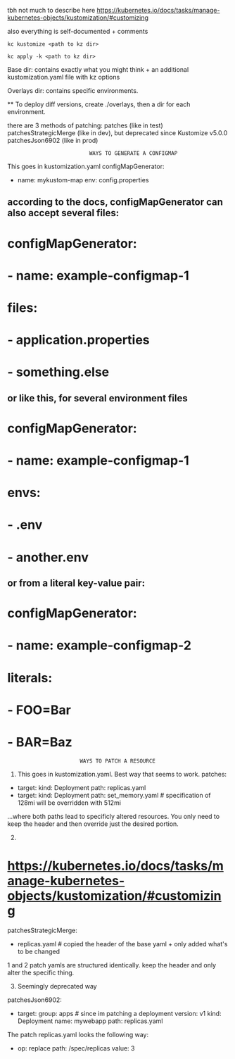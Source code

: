 tbh not much to describe here
https://kubernetes.io/docs/tasks/manage-kubernetes-objects/kustomization/#customizing 

also everything is self-documented + comments

` kc kustomize <path to kz dir> `

` kc apply -k <path to kz dir> `


Base dir: contains exactly what you might think + an additional kustomization.yaml file with kz options

Overlays dir: contains specific environments.

** To deploy diff versions, create ./overlays, then a dir for each environment.

 there are 3 methods of patching:
    patches (like in test)
    patchesStrategicMerge (like in dev), but deprecated since Kustomize v5.0.0
    patchesJson6902 (like in prod)

                              WAYS TO GENERATE A CONFIGMAP

This goes in kustomization.yaml
configMapGenerator:
- name: mykustom-map
  env: config.properties

## according to the docs, configMapGenerator can also accept several files:
# configMapGenerator:
# - name: example-configmap-1
#   files:
#   - application.properties
#   - something.else

## or like this, for several environment files
# configMapGenerator:
# - name: example-configmap-1
#   envs:
#   - .env
#   - another.env

## or from a literal key-value pair:
# configMapGenerator:
# - name: example-configmap-2
#   literals:
#   - FOO=Bar
#   - BAR=Baz


                           WAYS TO PATCH A RESOURCE

1. This goes in kustomization.yaml. Best way that seems to work.
patches: 
  - target:
      kind: Deployment
    path: replicas.yaml
  - target:
      kind: Deployment
    path: set_memory.yaml  # specification of 128mi will be overridden with 512mi

...where both paths lead to specificly altered resources. You only need to keep the header and then override just the desired portion.

2. 
# https://kubernetes.io/docs/tasks/manage-kubernetes-objects/kustomization/#customizing
patchesStrategicMerge:
  - replicas.yaml # copied the header of the base yaml + only added what's to be changed

1 and 2 patch yamls are structured identically. keep the header and only alter the specific thing.

3. Seemingly deprecated way

patchesJson6902:
- target:
    group: apps # since im patching a deployment
    version: v1
    kind: Deployment
    name: mywebapp
  path: replicas.yaml

The patch replicas.yaml looks the following way:

- op: replace
  path: /spec/replicas
  value: 3
